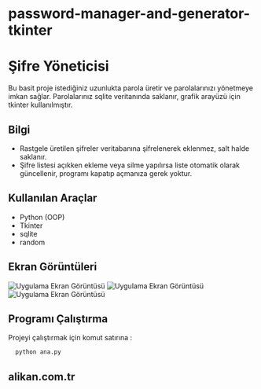 # password-manager-and-generator-tkinter

# Şifre Yöneticisi

Bu basit proje istediğiniz uzunlukta parola üretir ve parolalarınızı yönetmeye imkan sağlar. Parolalarınız sqlite veritanında saklanır, grafik arayüzü için tkinter kullanılmıştır.

## Bilgi

- Rastgele üretilen şifreler veritabanına şifrelenerek eklenmez, salt halde saklanır.
- Şifre listesi açıkken ekleme veya silme yapılırsa liste otomatik olarak güncellenir, programı kapatıp açmanıza gerek yoktur.
  
## Kullanılan Araçlar

- Python (OOP)
- Tkinter
- sqlite 
- random 

  
## Ekran Görüntüleri

![Uygulama Ekran Görüntüsü](https://i.ibb.co/yfYqh4q/1.png)
![Uygulama Ekran Görüntüsü](https://i.ibb.co/ZL1Tfwr/2.png)
![Uygulama Ekran Görüntüsü](https://i.ibb.co/7RhvnTp/3.png)


  
## Programı Çalıştırma

Projeyi çalıştırmak için komut satırına :

```bash
  python ana.py
```

  
## alikan.com.tr

  
